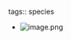 tags:: species

- ![image.png](https://peach-geographical-bat-397.mypinata.cloud/ipfs/QmQag8GfoBYoxoAqtfiC9Jt9SqT1CHLq7tJXq1oeafisAQ)